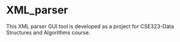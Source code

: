# XML_parser
This XML parser GUI tool is developed as a project for CSE323-Data Structures and Algorithms course.
